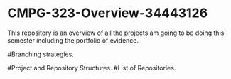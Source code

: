 # CMPG-323-Overview-34443126
This repository is an overview of all the projects am going to be doing this semester including the portfolio of evidence.

#Branching strategies.

#Project and Repository Structures.
#List of Repositories.

